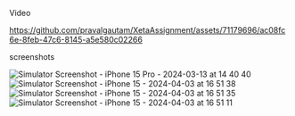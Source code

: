 Video


https://github.com/pravalgautam/XetaAssignment/assets/71179696/ac08fc6e-8feb-47c6-8145-a5e580c02266

screenshots

![Simulator Screenshot - iPhone 15 Pro - 2024-03-13 at 14 40 40](https://github.com/pravalgautam/XetaAssignment/assets/71179696/b91be8e4-777a-4f26-9f71-447a1d80a9b5)
![Simulator Screenshot - iPhone 15 - 2024-04-03 at 16 51 38](https://github.com/pravalgautam/XetaAssignment/assets/71179696/c2a1ef3c-172e-4fcf-a20f-38c1a4149b05)
![Simulator Screenshot - iPhone 15 - 2024-04-03 at 16 51 35](https://github.com/pravalgautam/XetaAssignment/assets/71179696/dcc8d9d3-9c15-4947-9d44-279295575379)
![Simulator Screenshot - iPhone 15 - 2024-04-03 at 16 51 11](https://github.com/pravalgautam/XetaAssignment/assets/71179696/0baee86f-3c53-4ae7-9f69-4ec8a8f6b365)
